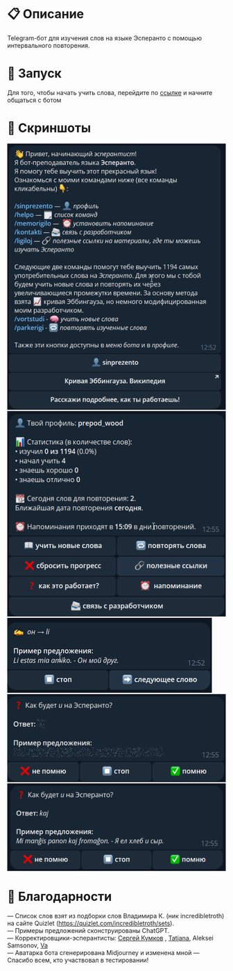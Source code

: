 # 📋 Описание

Telegram-бот для изучения слов на языке Эсперанто с помощью интервального повторения. 

# 🚀 Запуск

Для того, чтобы начать учить слова, перейдите по [ссылке](https://t.me/instruisto_bot) и начните общаться с ботом

# 📸 Скриншоты

![](screenshots/0.png)
![](screenshots/1.png)
![](screenshots/2.png)
![](screenshots/3.png)
![](screenshots/4.png)

# 🤗 Благодарности
— Список слов взят из подборки слов Владимира К. (ник incredibletroth) на сайте Quizlet (https://quizlet.com/incredibletroth/sets).  
— Примеры предложений сконструированы ChatGPT.  
— Корректировщики-эсперантисты: [Сергей Кумков](https://vk.com/sskumkov) , [Tatjana](https://t.me/legado_eo_ru), Aleksei Samsonov, [Va](https://t.me/eteveto)  
— Аватарка бота сгенерирована Midjourney и изменена мной
— Спасибо всем, кто участвовал в тестировании!

